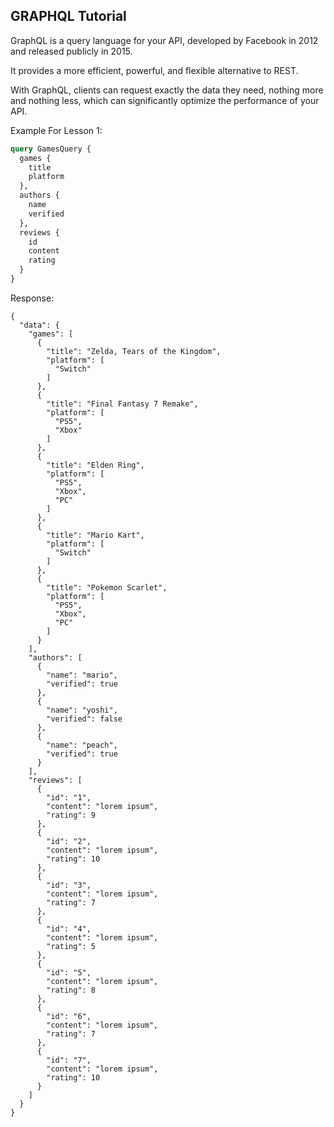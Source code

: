 ## GRAPHQL Tutorial

GraphQL is a query language for your API, developed by Facebook in 2012 and released publicly in 2015.   

It provides a more efficient, powerful, and flexible alternative to REST. 

With GraphQL, clients can request exactly the data they need, nothing more and nothing less, which can significantly optimize the performance of your API.


Example For Lesson 1:

```graphql
query GamesQuery {
  games {
    title
    platform
  },
  authors {
    name
    verified
  },
  reviews {
    id
    content
    rating
  }
}
```

Response:

```
{
  "data": {
    "games": [
      {
        "title": "Zelda, Tears of the Kingdom",
        "platform": [
          "Switch"
        ]
      },
      {
        "title": "Final Fantasy 7 Remake",
        "platform": [
          "PS5",
          "Xbox"
        ]
      },
      {
        "title": "Elden Ring",
        "platform": [
          "PS5",
          "Xbox",
          "PC"
        ]
      },
      {
        "title": "Mario Kart",
        "platform": [
          "Switch"
        ]
      },
      {
        "title": "Pokemon Scarlet",
        "platform": [
          "PS5",
          "Xbox",
          "PC"
        ]
      }
    ],
    "authors": [
      {
        "name": "mario",
        "verified": true
      },
      {
        "name": "yoshi",
        "verified": false
      },
      {
        "name": "peach",
        "verified": true
      }
    ],
    "reviews": [
      {
        "id": "1",
        "content": "lorem ipsum",
        "rating": 9
      },
      {
        "id": "2",
        "content": "lorem ipsum",
        "rating": 10
      },
      {
        "id": "3",
        "content": "lorem ipsum",
        "rating": 7
      },
      {
        "id": "4",
        "content": "lorem ipsum",
        "rating": 5
      },
      {
        "id": "5",
        "content": "lorem ipsum",
        "rating": 8
      },
      {
        "id": "6",
        "content": "lorem ipsum",
        "rating": 7
      },
      {
        "id": "7",
        "content": "lorem ipsum",
        "rating": 10
      }
    ]
  }
}
```
